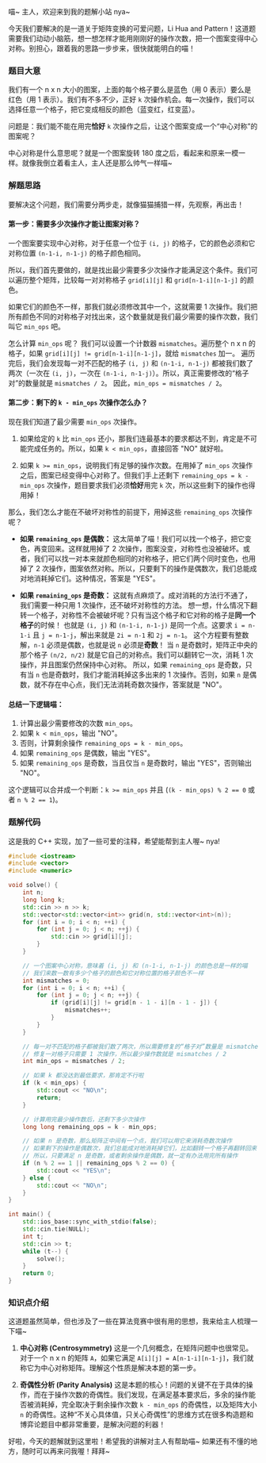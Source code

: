 喵~ 主人，欢迎来到我的题解小站 nya~ 

今天我们要解决的是一道关于矩阵变换的可爱问题，Li Hua and Pattern！这道题需要我们动动小脑筋，想一想怎样才能用刚刚好的操作次数，把一个图案变得中心对称。别担心，跟着我的思路一步步来，很快就能明白的喵！

### 题目大意

我们有一个 n x n 大小的图案，上面的每个格子要么是蓝色（用 0 表示）要么是红色（用 1 表示）。我们有不多不少，正好 `k` 次操作机会。每一次操作，我们可以选择任意一个格子，把它变成相反的颜色（蓝变红，红变蓝）。

问题是：我们能不能在用完**恰好** `k` 次操作之后，让这个图案变成一个“中心对称”的图案呢？

中心对称是什么意思呢？就是一个图案旋转 180 度之后，看起来和原来一模一样。就像我倒立着看主人，主人还是那么帅气一样喵~

### 解题思路

要解决这个问题，我们需要分两步走，就像猫猫捕猎一样，先观察，再出击！

#### 第一步：需要多少次操作才能让图案对称？

一个图案要实现中心对称，对于任意一个位于 `(i, j)` 的格子，它的颜色必须和它对称位置 `(n-1-i, n-1-j)` 的格子颜色相同。

所以，我们首先要做的，就是找出最少需要多少次操作才能满足这个条件。我们可以遍历整个矩阵，比较每一对对称格子 `grid[i][j]` 和 `grid[n-1-i][n-1-j]` 的颜色。

如果它们的颜色不一样，那我们就必须修改其中一个，这就需要 1 次操作。我们把所有颜色不同的对称格子对找出来，这个数量就是我们最少需要的操作次数，我们叫它 `min_ops` 吧。

怎么计算 `min_ops` 呢？
我们可以设置一个计数器 `mismatches`。遍历整个 n x n 的格子，如果 `grid[i][j] != grid[n-1-i][n-1-j]`，就给 `mismatches` 加一。
遍历完后，我们会发现每一对不匹配的格子 `(i, j)` 和 `(n-1-i, n-1-j)` 都被我们数了两次（一次在 `(i, j)`，一次在 `(n-1-i, n-1-j)`）。所以，真正需要修改的“格子对”的数量就是 `mismatches / 2`。
因此，`min_ops = mismatches / 2`。

#### 第二步：剩下的 `k - min_ops` 次操作怎么办？

现在我们知道了最少需要 `min_ops` 次操作。

1.  如果给定的 `k` 比 `min_ops` 还小，那我们连最基本的要求都达不到，肯定是不可能完成任务的。所以，如果 `k < min_ops`，直接回答 "NO" 就好啦。

2.  如果 `k >= min_ops`，说明我们有足够的操作次数。在用掉了 `min_ops` 次操作之后，图案已经变得中心对称了。但我们手上还剩下 `remaining_ops = k - min_ops` 次操作，题目要求我们必须**恰好**用完 `k` 次，所以这些剩下的操作也得用掉！

那么，我们怎么才能在不破坏对称性的前提下，用掉这些 `remaining_ops` 次操作呢？

*   **如果 `remaining_ops` 是偶数：**
    这太简单了喵！我们可以找一个格子，把它变色，再变回来。这样就用掉了 2 次操作，图案没变，对称性也没被破坏。或者，我们可以找一对本来就颜色相同的对称格子，把它们两个同时变色，也用掉了 2 次操作，图案依然对称。所以，只要剩下的操作是偶数次，我们总能成对地消耗掉它们。这种情况，答案是 "YES"。

*   **如果 `remaining_ops` 是奇数：**
    这就有点麻烦了。成对消耗的方法行不通了，我们需要一种只用 1 次操作，还不破坏对称性的方法。
    想一想，什么情况下翻转一个格子，对称性不会被破坏呢？只有当这个格子和它对称的格子是**同一个格子**的时候！
    也就是 `(i, j)` 和 `(n-1-i, n-1-j)` 是同一个点。这要求 `i = n-1-i` 且 `j = n-1-j`，解出来就是 `2i = n-1` 和 `2j = n-1`。
    这个方程要有整数解，`n-1` 必须是偶数，也就是说 `n` 必须是**奇数**！
    当 `n` 是奇数时，矩阵正中央的那个格子 `(n/2, n/2)` 就是它自己的对称点。我们可以翻转它一次，消耗 1 次操作，并且图案仍然保持中心对称。
    所以，如果 `remaining_ops` 是奇数，只有当 `n` 也是奇数时，我们才能消耗掉这多出来的 1 次操作。否则，如果 `n` 是偶数，就不存在中心点，我们无法消耗奇数次操作，答案就是 "NO"。

#### 总结一下逻辑喵：

1.  计算出最少需要修改的次数 `min_ops`。
2.  如果 `k < min_ops`，输出 "NO"。
3.  否则，计算剩余操作 `remaining_ops = k - min_ops`。
4.  如果 `remaining_ops` 是偶数，输出 "YES"。
5.  如果 `remaining_ops` 是奇数，当且仅当 `n` 是奇数时，输出 "YES"，否则输出 "NO"。

这个逻辑可以合并成一个判断：`k >= min_ops` 并且 (`(k - min_ops) % 2 == 0` 或者 `n % 2 == 1`)。

### 题解代码

这是我的 C++ 实现，加了一些可爱的注释，希望能帮到主人喔~ nya!

```cpp
#include <iostream>
#include <vector>
#include <numeric>

void solve() {
    int n;
    long long k;
    std::cin >> n >> k;
    std::vector<std::vector<int>> grid(n, std::vector<int>(n));
    for (int i = 0; i < n; ++i) {
        for (int j = 0; j < n; ++j) {
            std::cin >> grid[i][j];
        }
    }

    // 一个图案中心对称，意味着 (i, j) 和 (n-1-i, n-1-j) 的颜色总是一样的喵
    // 我们来数一数有多少个格子的颜色和它对称位置的格子颜色不一样
    int mismatches = 0;
    for (int i = 0; i < n; ++i) {
        for (int j = 0; j < n; ++j) {
            if (grid[i][j] != grid[n - 1 - i][n - 1 - j]) {
                mismatches++;
            }
        }
    }

    // 每一对不匹配的格子都被我们数了两次，所以需要修复的“格子对”数量是 mismatches / 2
    // 修复一对格子只需要 1 次操作，所以最少操作数就是 mismatches / 2
    int min_ops = mismatches / 2;

    // 如果 k 都没达到最低要求，那肯定不行啦
    if (k < min_ops) {
        std::cout << "NO\n";
        return;
    }

    // 计算用完最少操作数后，还剩下多少次操作
    long long remaining_ops = k - min_ops;

    // 如果 n 是奇数，那么矩阵正中间有一个点，我们可以用它来消耗奇数次操作
    // 如果剩下的操作是偶数次，我们总能成对地消耗掉它们，比如翻转一个格子再翻转回来
    // 所以，只要满足 n 是奇数，或者剩余操作是偶数，就一定有办法用完所有操作
    if (n % 2 == 1 || remaining_ops % 2 == 0) {
        std::cout << "YES\n";
    } else {
        std::cout << "NO\n";
    }
}

int main() {
    std::ios_base::sync_with_stdio(false);
    std::cin.tie(NULL);
    int t;
    std::cin >> t;
    while (t--) {
        solve();
    }
    return 0;
}
```

### 知识点介绍

这道题虽然简单，但也涉及了一些在算法竞赛中很有用的思想，我来给主人梳理一下喵~

1.  **中心对称 (Centrosymmetry)**
    这是一个几何概念，在矩阵问题中也很常见。对于一个 n x n 的矩阵 `A`，如果它满足 `A[i][j] = A[n-1-i][n-1-j]`，我们就称它为中心对称矩阵。理解这个性质是解决本题的第一步。

2.  **奇偶性分析 (Parity Analysis)**
    这是本题的核心！问题的关键不在于具体的操作，而在于操作次数的奇偶性。我们发现，在满足基本要求后，多余的操作能否被消耗掉，完全取决于剩余操作次数 `k - min_ops` 的奇偶性，以及矩阵大小 `n` 的奇偶性。这种“不关心具体值，只关心奇偶性”的思维方式在很多构造题和博弈论题目中都非常重要，是解决问题的利器！

好啦，今天的题解就到这里啦！希望我的讲解对主人有帮助喵~ 如果还有不懂的地方，随时可以再来问我喔！拜拜~